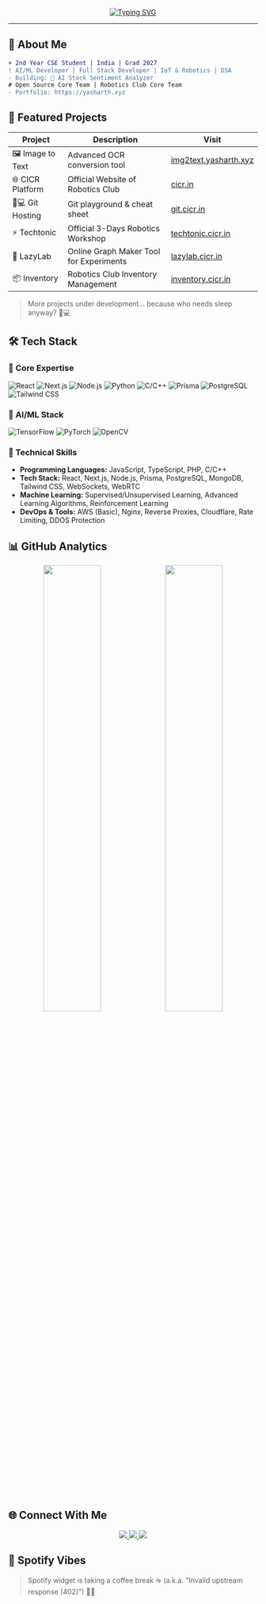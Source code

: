 <p align="center">
  <a href="https://yasharth.xyz" target="_blank">
    <img src="https://readme-typing-svg.demolab.com?font=Fira+Code&size=30&duration=2800&pause=1000&color=7A3FF7&center=true&vCenter=true&width=600&lines=Hey+there!+%F0%9F%91%8B;I'm+Yasharth+%F0%9F%97%9E%EF%B8%8F;AI+Enthusiast+%26+Full+Stack+Developer;Building+the+Future+with+Code+%F0%9F%9A%80" alt="Typing SVG" />
  </a>
</p>

---

## 🚀 About Me  

```diff
+ 2nd Year CSE Student | India | Grad 2027
! AI/ML Developer | Full Stack Developer | IoT & Robotics | DSA
- Building: 🤖 AI Stock Sentiment Analyzer
# Open Source Core Team | Robotics Club Core Team
- Portfolio: https://yasharth.xyz
```

## 🌟 Featured Projects
<div align="center">

| Project         | Description                                | Visit |
|----------------|------------------------------------------|-------|
| 🖼️ Image to Text | Advanced OCR conversion tool            | [img2text.yasharth.xyz](https://img2text.yasharth.xyz) |
| 🌐 CICR Platform | Official Website of Robotics Club       | [cicr.in](https://cicr.in) |
| 👨💻 Git Hosting  | Git playground & cheat sheet          | [git.cicr.in](https://git.cicr.in) |
| ⚡ Techtonic    | Official 3-Days Robotics Workshop       | [techtonic.cicr.in](https://techtonic.cicr.in) |
| 🧠 LazyLab     | Online Graph Maker Tool for Experiments | [lazylab.cicr.in](https://lazylab.cicr.in) |
| 📦 Inventory   | Robotics Club Inventory Management       | [inventory.cicr.in](https://inventory.cicr.in) |

</div>

> More projects under development... because who needs sleep anyway? 🚀💻

## 🛠️ Tech Stack

### 🔮 Core Expertise
<p align="left">
  <img alt="React" src="https://img.shields.io/badge/react-%2320232a.svg?style=for-the-badge&logo=react&logoColor=%2361DAFB"/>
  <img alt="Next.js" src="https://img.shields.io/badge/Next-black?style=for-the-badge&logo=next.js&logoColor=white"/>
  <img alt="Node.js" src="https://img.shields.io/badge/node.js-6DA55F?style=for-the-badge&logo=node.js&logoColor=white"/>
  <img alt="Python" src="https://img.shields.io/badge/python-3670A0?style=for-the-badge&logo=python&logoColor=ffdd54"/>
  <img alt="C/C++" src="https://img.shields.io/badge/C%2FC++-00599C?style=for-the-badge&logo=c%2B%2B&logoColor=white"/>
  <img alt="Prisma" src="https://img.shields.io/badge/Prisma-3982CE?style=for-the-badge&logo=prisma&logoColor=white"/>
  <img alt="PostgreSQL" src="https://img.shields.io/badge/PostgreSQL-336791?style=for-the-badge&logo=postgresql&logoColor=white"/>
  <img alt="Tailwind CSS" src="https://img.shields.io/badge/TailwindCSS-38B2AC?style=for-the-badge&logo=tailwind-css&logoColor=white"/>
</p>

### 🧠 AI/ML Stack
<p align="left">
  <img alt="TensorFlow" src="https://img.shields.io/badge/TensorFlow-FF6F00?style=for-the-badge&logo=tensorflow&logoColor=white"/>
  <img alt="PyTorch" src="https://img.shields.io/badge/PyTorch-EE4C2C?style=for-the-badge&logo=pytorch&logoColor=white"/>
  <img alt="OpenCV" src="https://img.shields.io/badge/OpenCV-27338e?style=for-the-badge&logo=OpenCV&logoColor=white"/>
</p>

### 🔧 Technical Skills
- **Programming Languages:** JavaScript, TypeScript, PHP, C/C++
- **Tech Stack:** React, Next.js, Node.js, Prisma, PostgreSQL, MongoDB, Tailwind CSS, WebSockets, WebRTC
- **Machine Learning:** Supervised/Unsupervised Learning, Advanced Learning Algorithms, Reinforcement Learning
- **DevOps & Tools:** AWS (Basic), Nginx, Reverse Proxies, Cloudflare, Rate Limiting, DDOS Protection

## 📊 GitHub Analytics
<div align="center">

<p align="center">
  <img width="48%" src="https://github-readme-stats.vercel.app/api?username=yasharth-0910&show_icons=true&theme=radical&hide_border=true" /> 
  <img width="48%" src="https://github-readme-streak-stats.herokuapp.com/?user=yasharth-0910&theme=radical&hide_border=true" />
</p>

</div>

## 🌐 Connect With Me
<p align="center">
  <a href="https://yasharth.xyz"> <img src="https://img.shields.io/badge/Portfolio-000000?style=for-the-badge&logo=About.me&logoColor=white"/> </a>
  <a href="https://linkedin.com/in/yasharth-singh-b2493b284/"> <img src="https://img.shields.io/badge/LinkedIn-0077B5?style=for-the-badge&logo=linkedin&logoColor=white"/> </a>
  <a href="https://twitter.com/yash_mera_naam"> <img src="https://img.shields.io/badge/Twitter-1DA1F2?style=for-the-badge&logo=twitter&logoColor=white"/> </a>
</p>

## 🎵 Spotify Vibes
> Spotify widget is taking a coffee break ☕ (a.k.a. "Invalid upstream response (402)") 🤷‍♂️
